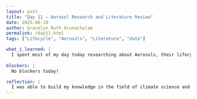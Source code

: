 ```yaml
---
layout: post
title: "Day 11 – Aerosol Research and Literature Review"
date: 2025-06-10
author: Gracelyn Ruth Arunachalam
permalink: /day11.html
tags: ["Lifecycle", "Aerosols", "Literature", "data"]

what_i_learned: |
  I spent most of my day today researching about Aerosols, their lifecycles and sources and sinks. We were instructed to use AI platforms to learn about the content, and then share it with our mentor to see how efficient AI can be in explaining complex topics. After our research, I read a couple literature reviews to build my knowledge on the sources and sinks of Aerosols. I had the oppotunity to go up to the LiDAR station on campus to replace a MoDem that was faulty. Through this activity, I was able to see all the wiring and equipment that form the LiDAR station. This was a great experience as I was able to see how my field of study is applied into the real world in multiple field.
 
blockers: |
  No blockers today!

reflection: |
  I was able to build my knowledge in the field of climate science and also see the real world application of computer engineering in the field of climate science. Researching papers and reviewing them was also a great opportunity for my to build my research and paper writing skills. I look forward to learning more about climate science in forthcoming sessions.
---
```

